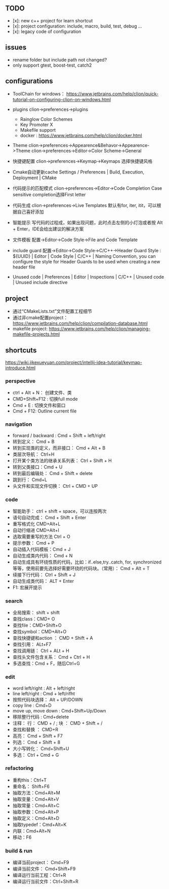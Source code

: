 ## TODO

- [x]: new c++ project for learn shortcut 
- [x]: project configuration: include, macro, build, test, debug ...
- [x]: legacy code of configuration

## issues

- rename folder but include path not changed?
- only support gtest, boost-test, catch2

## configurations

- ToolChain for windows： https://www.jetbrains.com/help/clion/quick-tutorial-on-configuring-clion-on-windows.html

- plugins
clion->preferences->plugins
    - Rainglow Color Schemes
    - Key Promoter X
    - Makefile support
    - docker : https://www.jetbrains.com/help/clion/docker.html

- Theme
clion->preferences->Appearence&Behavor->Appearence->Theme
clion->preferences->Editor->Color Scheme->General

- 快捷键配置
clion->preferences->Keymap->Keymaps 选择快捷键风格

- Cmake自动更新cache
Settings / Preferences | Build, Execution, Deployment | CMake

- 代码提示的匹配模式
clion->preferences->Editor->Code Completion Case sensitive completion选择First letter

- 代码生成
clion->preferences->Live Templates 默认有for, iter, itit，可以根据自己喜好添加

- 智能提示
写代码的过程成，如果出现问题，此时点击左侧的小灯泡或者按 Alt + Enter，IDE会给出建议的解决方案

- 文件模板
配置->Editor->Code Style->File and Code Template

- include guard
配置->Editor->Code Style->C/C++->Header Guard Style : ${UUID}
| Editor | Code Style | C/C++ | Naming Convention, you can configure the style for Header Guards to be used when creating a new header file

- Unused code
| Preferences | Editor | Inspections | C/C++ | Unused code | Unused include directive


## project

- 通过“CMakeLists.txt”文件配置工程细节
- 通过非cmake配置project：https://www.jetbrains.com/help/clion/compilation-database.html
- makefile project: https://www.jetbrains.com/help/clion/managing-makefile-projects.html


## shortcuts

https://wiki.jikexueyuan.com/project/intellij-idea-tutorial/keymap-introduce.html

### perspective

- ctrl + Alt + N： 创建文件、类
- CMD+Shift+F12 : 切换full mode
- Cmd + E : 切换文件和窗口
- Cmd + F12: Outline current file

### navigation

- forward / backward : Cmd + Shift + left/right
- 转到定义： Cmd + B
- 转到实现类的定义，而非接口： Cmd + Alt + B
- 类层次导航： Ctrl+H
- 打开某个类方法的继承关系列表： Ctrl + Shift + H
- 转到父类接口：Cmd + U
- 转到最后编辑处： Cmd + Shift + delete
- 跳到行： Cmd+L
- 头文件和实现文件切换： Ctrl + CMD + UP
<!-- - UML导航 ： Ctrl+Alt+U -->

### code

- 智能助手： ctrl + shift + space，可以连按两次
- 语句自动完成： Cmd + Shift + Enter
- 重写格式化    CMD+Alt+L    
- 自动行缩进    CMD+Alt+I
- 选取需要重写的方法 Ctrl + O 
- 提示参数： Cmd + P
- 自动插入代码模板：Cmd + J
- 自动生成类内代码： Cmd + N
- 自动生成具有环绕性质的代码，比如：if..else,try..catch, for, synchronized 等等，使用前要先选择好需要环绕的代码块。（常用）： Cmd + Alt + T
- 续接下行代码： Ctrl + Shift + J
- 自动生成类代码： ALT + Enter
- F1: 宏展开提示

### search

- 全局搜索： shift + shift
- 查找class：CMD+ O
- 查找file：CMD+Shift+O
- 查找symbol：CMD+Alt+O
- 查找快捷键和action ： CMD + Shift + A
- 查找引用： ALt+F7
- 查找调用链： Ctrl + ALt + H
- 查找头文件包含关系： Cmd + Ctrl + H
- 多选查找：Cmd + F，随后Ctrl+G

### edit

- word left/right : Alt + left/right
- line left/right : Cmd + left/rifht
- 按照代码块选择： Alt + UP/DOWN
- copy line : Cmd+D
- move up, move down : Cmd+Shift+Up/Down
- 移除整行代码 : Cmd+delete
- 注释： 行： CMD + / ; 块 ： CMD + Shift + /
- 查找和替换 ： CMD+R
- 高亮： Cmd + Shift + F7
- 列选： Cmd + Shift + 8
- 大小写转化： Cmd+Shift+U
- 多选： Ctrl + Cmd + G

### refactoring

- 重构this：Ctrl+T
- 重命名： Shift+F6
- 抽取方法：Cmd+Alt+M
- 抽取变量：Cmd+Alt+V
- 抽取常量：Cmd+Alt+C
- 抽取参数：Cmd+Alt+P
- 抽取定义：Cmd+Alt+D
- 抽取typedef：Cmd+Alt+K
- 内联：Cmd+Alt+N
- 移动：F6

### build & run

- 编译当前project： Cmd+F9
- 编译当前文件： Cmd+Shift+F9
- 编译运行当前工程：Ctrl+R
- 编译运行当前文件：Ctrl+Shift+R


